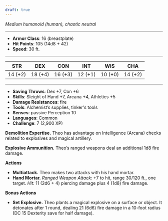 ```yaml
---
draft: true
---
```


_Medium humanoid (human), chaotic neutral_

---

- **Armor Class**: 16 (breastplate)
- **Hit Points**: 105 (14d8 + 42)
- **Speed**: 30 ft.

---

|STR|DEX|CON|INT|WIS|CHA|
|---|---|---|---|---|---|
|14 (+2)|18 (+4)|16 (+3)|12 (+1)|10 (+0)|14 (+2)|

---

- **Saving Throws**: Dex +7, Con +6
- **Skills**: Sleight of Hand +7, Arcana +4, Athletics +5
- **Damage Resistances**: fire
- **Tools**: Alchemist’s supplies, tinker's tools
- **Senses**: passive Perception 10
- **Languages**: Common
- **Challenge**: 7 (2,900 XP)

**Demolition Expertise.** Theo has advantage on Intelligence (Arcana) checks related to explosives and magical artillery.

**Explosive Ammunition.** Theo’s ranged weapons deal an additional 1d8 fire damage.

**Actions**

- **Multiattack.** Theo makes two attacks with his hand mortar.
- **Hand Mortar.** _Ranged Weapon Attack:_ +7 to hit, range 30/120 ft., one target. _Hit:_ 11 (2d6 + 4) piercing damage plus 4 (1d8) fire damage.

**Bonus Actions**

- **Set Explosive.** Theo plants a magical explosive on a surface or object. It detonates after 1 round, dealing 21 (6d6) fire damage in a 10-foot radius (DC 15 Dexterity save for half damage).